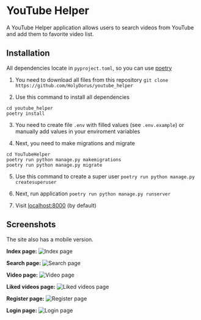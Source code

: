 # YouTube Helper
A YouTube Helper application allows users to search videos from YouTube and add them to favorite video list.
## Installation
All dependencies locate in `pyproject.toml`, so you can use [poetry](https://github.com/python-poetry/poetry)
1. You need to download all files from this repository
`git clone https://github.com/HolyDorus/youtube_helper`

2. Use this command to install all dependencies
```
cd youtube_helper
poetry install
```

3. You need to create file `.env`  with filled values (see `.env.example`) or manually add values in your enviroment variables

4. Next, you need to make migrations and migrate
```
cd YouTubeHelper
poetry run python manage.py makemigrations
poetry run python manage.py migrate
```

5. Use this command to create a super user
`poetry run python manage.py createsuperuser`

6. Next, run application
`poetry run python manage.py runserver`

7. Visit [localhost:8000](http://localhost:8000) (by default)

## Screenshots
The site also has a mobile version.

**Index page:**
![Index page](https://github.com/HolyDorus/youtube_helper/raw/master/screenshots/index_page.png "Index page")

**Search page:**
![Search page](https://github.com/HolyDorus/youtube_helper/raw/master/screenshots/search_page.png "Search page")

**Video page:**
![Video page](https://github.com/HolyDorus/youtube_helper/raw/master/screenshots/video_page.png "Video page")

**Liked videos page:**
![Liked videos page](https://github.com/HolyDorus/youtube_helper/raw/master/screenshots/liked_videos_page.png "Liked videos page")

**Register page:**
![Register page](https://github.com/HolyDorus/youtube_helper/raw/master/screenshots/register_page.png "Register page")

**Login page:**
![Login page](https://github.com/HolyDorus/youtube_helper/raw/master/screenshots/login_page.png "Login page")
